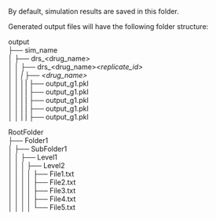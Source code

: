 By default, simulation results are saved in this folder.

Generated output files will have the following folder structure:

output   
├── sim_name   
│   ├── drs_<drug_name>   
│   │   ├── drs_<drug_name>_<replicate_id>   
│   │   |    ├── <drug_name>_<dose>   
│   │   |    |  ├── output_g1.pkl   
│   │   |    |  ├── output_g1.pkl   
│   │   |    |  ├── output_g1.pkl   
│   │   |    |  ├── output_g1.pkl   
│   │   |    |  ├── output_g1.pkl   

RootFolder   
├── Folder1   
│   ├── SubFolder1   
│   │   ├── Level1   
│   │   │   ├── Level2   
│   │   │   │   ├── File1.txt   
│   │   │   │   ├── File2.txt   
│   │   │   │   ├── File3.txt   
│   │   │   │   ├── File4.txt   
│   │   │   │   └── File5.txt   
